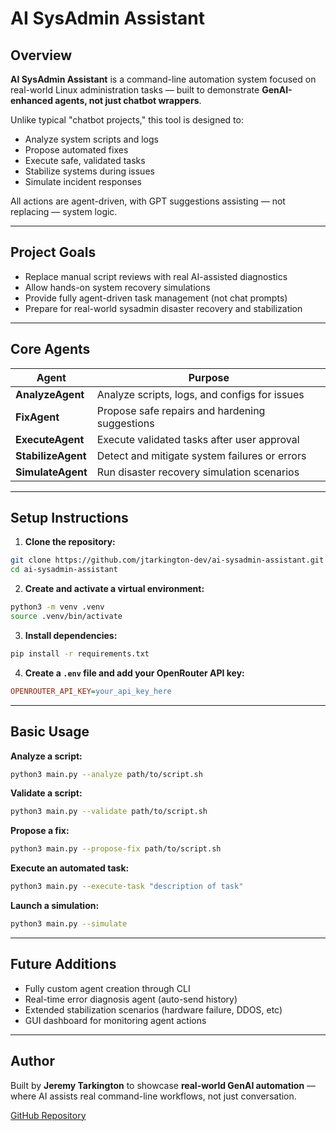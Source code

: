 
# AI SysAdmin Assistant

## Overview

**AI SysAdmin Assistant** is a command-line automation system focused on real-world Linux administration tasks — built to demonstrate **GenAI-enhanced agents, not just chatbot wrappers**.

Unlike typical "chatbot projects," this tool is designed to:

- Analyze system scripts and logs
- Propose automated fixes
- Execute safe, validated tasks
- Stabilize systems during issues
- Simulate incident responses

All actions are agent-driven, with GPT suggestions assisting — not replacing — system logic.

---

## Project Goals

- Replace manual script reviews with real AI-assisted diagnostics
- Allow hands-on system recovery simulations
- Provide fully agent-driven task management (not chat prompts)
- Prepare for real-world sysadmin disaster recovery and stabilization

---

## Core Agents

| Agent | Purpose |
|------|---------|
| **AnalyzeAgent** | Analyze scripts, logs, and configs for issues |
| **FixAgent** | Propose safe repairs and hardening suggestions |
| **ExecuteAgent** | Execute validated tasks after user approval |
| **StabilizeAgent** | Detect and mitigate system failures or errors |
| **SimulateAgent** | Run disaster recovery simulation scenarios |

---

## Setup Instructions

1. **Clone the repository:**
```bash
git clone https://github.com/jtarkington-dev/ai-sysadmin-assistant.git
cd ai-sysadmin-assistant
```

2. **Create and activate a virtual environment:**
```bash
python3 -m venv .venv
source .venv/bin/activate
```

3. **Install dependencies:**
```bash
pip install -r requirements.txt
```

4. **Create a `.env` file and add your OpenRouter API key:**
```ini
OPENROUTER_API_KEY=your_api_key_here
```

---

## Basic Usage

**Analyze a script:**
```bash
python3 main.py --analyze path/to/script.sh
```

**Validate a script:**
```bash
python3 main.py --validate path/to/script.sh
```

**Propose a fix:**
```bash
python3 main.py --propose-fix path/to/script.sh
```

**Execute an automated task:**
```bash
python3 main.py --execute-task "description of task"
```

**Launch a simulation:**
```bash
python3 main.py --simulate
```

---

## Future Additions

- Fully custom agent creation through CLI
- Real-time error diagnosis agent (auto-send history)
- Extended stabilization scenarios (hardware failure, DDOS, etc)
- GUI dashboard for monitoring agent actions

---

## Author

Built by **Jeremy Tarkington** to showcase **real-world GenAI automation** — where AI assists real command-line workflows, not just conversation.

[GitHub Repository](https://github.com/jtarkington-dev/ai-sysadmin-assistant)
